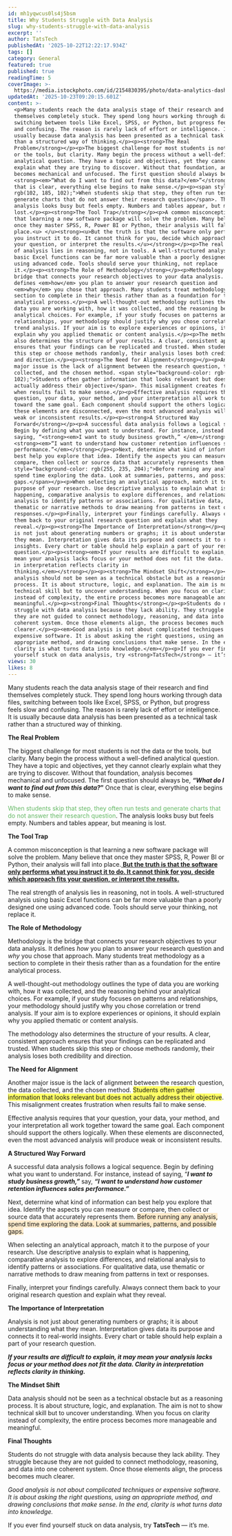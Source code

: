 ```yaml
---
id: mh1yqwcus0ls4j5bsm
title: Why Students Struggle with Data Analysis
slug: why-students-struggle-with-data-analysis
excerpt: ''
author: TatsTech
publishedAt: '2025-10-22T12:22:17.934Z'
tags: []
category: General
featured: true
published: true
readingTime: 5
coverImage: >-
  https://media.istockphoto.com/id/2154830395/photo/data-analytics-dashboard-display-business-and-financial-investment-hud-infographic-of.jpg?s=612x612&w=0&k=20&c=xhE1DylfgB5g-9JxzJEs16ZTD4hhAsB7EBx0U8L3gYU=
updatedAt: '2025-10-23T09:20:15.601Z'
content: >-
  <p>Many students reach the data analysis stage of their research and find
  themselves completely stuck. They spend long hours working through data files,
  switching between tools like Excel, SPSS, or Python, but progress feels slow
  and confusing. The reason is rarely lack of effort or intelligence. It is
  usually because data analysis has been presented as a technical task rather
  than a structured way of thinking.</p><p><strong>The Real
  Problem</strong></p><p>The biggest challenge for most students is not the data
  or the tools, but clarity. Many begin the process without a well-defined
  analytical question. They have a topic and objectives, yet they cannot clearly
  explain what they are trying to discover. Without that foundation, analysis
  becomes mechanical and unfocused. The first question should always be,
  <strong><em>“What do I want to find out from this data?</em>”</strong> Once
  that is clear, everything else begins to make sense.</p><p><span style="color:
  rgb(102, 185, 102);">When students skip that step, they often run tests and
  generate charts that do not answer their research question</span>. The
  analysis looks busy but feels empty. Numbers and tables appear, but meaning is
  lost.</p><p><strong>The Tool Trap</strong></p><p>A common misconception is
  that learning a new software package will solve the problem. Many believe that
  once they master SPSS, R, Power BI or Python, their analysis will fall into
  place.<u> </u><strong><u>But the truth is that the software only performs what
  you instruct it to do. It cannot think for you, decide which approach fits
  your question, or interpret the results.</u></strong></p><p>The real strength
  of analysis lies in reasoning, not in tools. A well-structured analysis using
  basic Excel functions can be far more valuable than a poorly designed one
  using advanced code. Tools should serve your thinking, not replace
  it.</p><p><strong>The Role of Methodology</strong></p><p>Methodology is the
  bridge that connects your research objectives to your data analysis. It
  defines <em>how</em> you plan to answer your research question and
  <em>why</em> you chose that approach. Many students treat methodology as a
  section to complete in their thesis rather than as a foundation for the entire
  analytical process.</p><p>A well-thought-out methodology outlines the type of
  data you are working with, how it was collected, and the reasoning behind your
  analytical choices. For example, if your study focuses on patterns and
  relationships, your methodology should justify why you chose correlation or
  trend analysis. If your aim is to explore experiences or opinions, it should
  explain why you applied thematic or content analysis.</p><p>The methodology
  also determines the structure of your results. A clear, consistent approach
  ensures that your findings can be replicated and trusted. When students skip
  this step or choose methods randomly, their analysis loses both credibility
  and direction.</p><p><strong>The Need for Alignment</strong></p><p>Another
  major issue is the lack of alignment between the research question, the data
  collected, and the chosen method. <span style="background-color: rgb(255, 255,
  102);">Students often gather information that looks relevant but does not
  actually address their objective</span>. This misalignment creates frustration
  when results fail to make sense.</p><p>Effective analysis requires that your
  question, your data, your method, and your interpretation all work together
  toward the same goal. Each component should support the others logically. When
  these elements are disconnected, even the most advanced analysis will produce
  weak or inconsistent results.</p><p><strong>A Structured Way
  Forward</strong></p><p>A successful data analysis follows a logical sequence.
  Begin by defining what you want to understand. For instance, instead of
  saying, “<strong><em>I want to study business growth,” </em></strong>say,
  <strong><em>“I want to understand how customer retention influences sales
  performance.”</em></strong></p><p>Next, determine what kind of information can
  best help you explore that idea. Identify the aspects you can measure or
  compare, then collect or source data that accurately represents them. <span
  style="background-color: rgb(255, 235, 204);">Before running any analysis,
  spend time exploring the data. Look at summaries, patterns, and possible
  gaps.</span></p><p>When selecting an analytical approach, match it to the
  purpose of your research. Use descriptive analysis to explain what is
  happening, comparative analysis to explore differences, and relational
  analysis to identify patterns or associations. For qualitative data, use
  thematic or narrative methods to draw meaning from patterns in text or
  responses.</p><p>Finally, interpret your findings carefully. Always connect
  them back to your original research question and explain what they
  reveal.</p><p><strong>The Importance of Interpretation</strong></p><p>Analysis
  is not just about generating numbers or graphs; it is about understanding what
  they mean. Interpretation gives data its purpose and connects it to real-world
  insights. Every chart or table should help explain a part of your research
  question.</p><p><strong><em>If your results are difficult to explain, it may
  mean your analysis lacks focus or your method does not fit the data. Clarity
  in interpretation reflects clarity in
  thinking.</em></strong></p><p><strong>The Mindset Shift</strong></p><p>Data
  analysis should not be seen as a technical obstacle but as a reasoning
  process. It is about structure, logic, and explanation. The aim is not to show
  technical skill but to uncover understanding. When you focus on clarity
  instead of complexity, the entire process becomes more manageable and
  meaningful.</p><p><strong>Final Thoughts</strong></p><p>Students do not
  struggle with data analysis because they lack ability. They struggle because
  they are not guided to connect methodology, reasoning, and data into one
  coherent system. Once those elements align, the process becomes much
  clearer.</p><p><em>Good analysis is not about complicated techniques or
  expensive software. It is about asking the right questions, using an
  appropriate method, and drawing conclusions that make sense. In the end,
  clarity is what turns data into knowledge.</em></p><p>If you ever find
  yourself stuck on data analysis, try <strong>TatsTech</strong> — it’s me.</p>
views: 30
likes: 8
---
```

<p>Many students reach the data analysis stage of their research and find themselves completely stuck. They spend long hours working through data files, switching between tools like Excel, SPSS, or Python, but progress feels slow and confusing. The reason is rarely lack of effort or intelligence. It is usually because data analysis has been presented as a technical task rather than a structured way of thinking.</p><p><strong>The Real Problem</strong></p><p>The biggest challenge for most students is not the data or the tools, but clarity. Many begin the process without a well-defined analytical question. They have a topic and objectives, yet they cannot clearly explain what they are trying to discover. Without that foundation, analysis becomes mechanical and unfocused. The first question should always be, <strong><em>“What do I want to find out from this data?</em>”</strong> Once that is clear, everything else begins to make sense.</p><p><span style="color: rgb(102, 185, 102);">When students skip that step, they often run tests and generate charts that do not answer their research question</span>. The analysis looks busy but feels empty. Numbers and tables appear, but meaning is lost.</p><p><strong>The Tool Trap</strong></p><p>A common misconception is that learning a new software package will solve the problem. Many believe that once they master SPSS, R, Power BI or Python, their analysis will fall into place.<u> </u><strong><u>But the truth is that the software only performs what you instruct it to do. It cannot think for you, decide which approach fits your question, or interpret the results.</u></strong></p><p>The real strength of analysis lies in reasoning, not in tools. A well-structured analysis using basic Excel functions can be far more valuable than a poorly designed one using advanced code. Tools should serve your thinking, not replace it.</p><p><strong>The Role of Methodology</strong></p><p>Methodology is the bridge that connects your research objectives to your data analysis. It defines <em>how</em> you plan to answer your research question and <em>why</em> you chose that approach. Many students treat methodology as a section to complete in their thesis rather than as a foundation for the entire analytical process.</p><p>A well-thought-out methodology outlines the type of data you are working with, how it was collected, and the reasoning behind your analytical choices. For example, if your study focuses on patterns and relationships, your methodology should justify why you chose correlation or trend analysis. If your aim is to explore experiences or opinions, it should explain why you applied thematic or content analysis.</p><p>The methodology also determines the structure of your results. A clear, consistent approach ensures that your findings can be replicated and trusted. When students skip this step or choose methods randomly, their analysis loses both credibility and direction.</p><p><strong>The Need for Alignment</strong></p><p>Another major issue is the lack of alignment between the research question, the data collected, and the chosen method. <span style="background-color: rgb(255, 255, 102);">Students often gather information that looks relevant but does not actually address their objective</span>. This misalignment creates frustration when results fail to make sense.</p><p>Effective analysis requires that your question, your data, your method, and your interpretation all work together toward the same goal. Each component should support the others logically. When these elements are disconnected, even the most advanced analysis will produce weak or inconsistent results.</p><p><strong>A Structured Way Forward</strong></p><p>A successful data analysis follows a logical sequence. Begin by defining what you want to understand. For instance, instead of saying, “<strong><em>I want to study business growth,” </em></strong>say, <strong><em>“I want to understand how customer retention influences sales performance.”</em></strong></p><p>Next, determine what kind of information can best help you explore that idea. Identify the aspects you can measure or compare, then collect or source data that accurately represents them. <span style="background-color: rgb(255, 235, 204);">Before running any analysis, spend time exploring the data. Look at summaries, patterns, and possible gaps.</span></p><p>When selecting an analytical approach, match it to the purpose of your research. Use descriptive analysis to explain what is happening, comparative analysis to explore differences, and relational analysis to identify patterns or associations. For qualitative data, use thematic or narrative methods to draw meaning from patterns in text or responses.</p><p>Finally, interpret your findings carefully. Always connect them back to your original research question and explain what they reveal.</p><p><strong>The Importance of Interpretation</strong></p><p>Analysis is not just about generating numbers or graphs; it is about understanding what they mean. Interpretation gives data its purpose and connects it to real-world insights. Every chart or table should help explain a part of your research question.</p><p><strong><em>If your results are difficult to explain, it may mean your analysis lacks focus or your method does not fit the data. Clarity in interpretation reflects clarity in thinking.</em></strong></p><p><strong>The Mindset Shift</strong></p><p>Data analysis should not be seen as a technical obstacle but as a reasoning process. It is about structure, logic, and explanation. The aim is not to show technical skill but to uncover understanding. When you focus on clarity instead of complexity, the entire process becomes more manageable and meaningful.</p><p><strong>Final Thoughts</strong></p><p>Students do not struggle with data analysis because they lack ability. They struggle because they are not guided to connect methodology, reasoning, and data into one coherent system. Once those elements align, the process becomes much clearer.</p><p><em>Good analysis is not about complicated techniques or expensive software. It is about asking the right questions, using an appropriate method, and drawing conclusions that make sense. In the end, clarity is what turns data into knowledge.</em></p><p>If you ever find yourself stuck on data analysis, try <strong>TatsTech</strong> — it’s me.</p>
